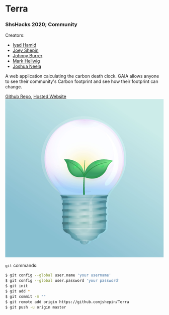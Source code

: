 # Terra
### ShsHacks 2020; Community

Creators:
- [Iyad Hamid](https://github.com/IyadHamid)
- [Joey Shepin](https://github.com/jshepin)
- [Johnny Burrer](https://github.com/w1n5t0n21)
- [Mark Hellwig](https://github.com/Merkastrophe)
- [Joshua Neela](https://github.com/DrSamosa)

A web application calculating the carbon death clock. GAIA allows anyone to see their community's Carbon footprint and see how their footprint can change.

[Github Repo](https://github.com/jshepin/Terra), [Hosted Website](https://bit.ly/2UV2tzL)
![lights](static/ledLights.jpg "Lights")

`git` commands:
```sh
$ git config --global user.name 'your username'
$ git config --global user.password 'your password'
$ git init
$ git add *
$ git commit -m ""
$ git remote add origin https://github.comjshepin/Terra
$ git push -u origin master
```
